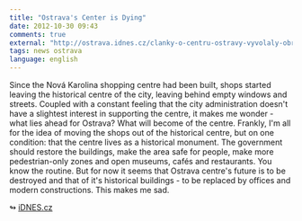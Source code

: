 ```yaml
---
title: "Ostrava's Center is Dying"
date: 2012-10-30 09:43
comments: true
external: "http://ostrava.idnes.cz/clanky-o-centru-ostravy-vyvolaly-obrovsky-zajem-ctenaru-pzx-/ostrava-zpravy.aspx?c=A121029_1847207_ostrava-zpravy_jog"
tags: news ostrava 
language: english
---
```


Since the Nová Karolina shopping centre had been built, shops started leaving the historical centre of the city, leaving behind empty windows and streets. Coupled with a constant feeling that the city administration doesn't have a slightest interest in supporting the centre, it makes me wonder - what lies ahead for Ostrava? What will become of the centre. Frankly, I'm all for the idea of moving the shops out of the historical centre, but on one condition: that the centre lives as a historical monument. The government should restore the buildings, make the area safe for people, make more pedestrian-only zones and open museums, cafés and restaurants. You know the routine. But for now it seems that Ostrava centre's future is to be destroyed and that of it's historical buildings - to be replaced by offices and modern constructions. This makes me sad.

<a href="http://www.curatorscode.org" target="_blank" style="font-family:sans-serif;text-decoration:none;" >&#x21ac;</a> [iDNES.cz](http://ostrava.idnes.cz/clanky-o-centru-ostravy-vyvolaly-obrovsky-zajem-ctenaru-pzx-/ostrava-zpravy.aspx?c=A121029_1847207_ostrava-zpravy_jog)
